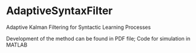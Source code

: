# AdaptiveSyntaxFilter

Adaptive Kalman Filtering for Syntactic Learning Processes

Development of the method can be found in PDF file; 
Code for simulation in MATLAB 
